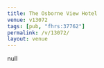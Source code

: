 ```yaml
---
title: The Osborne View Hotel
venue: v13072
tags: [pub, "fhrs:37762"]
permalink: /v/13072/
layout: venue
---
```

null